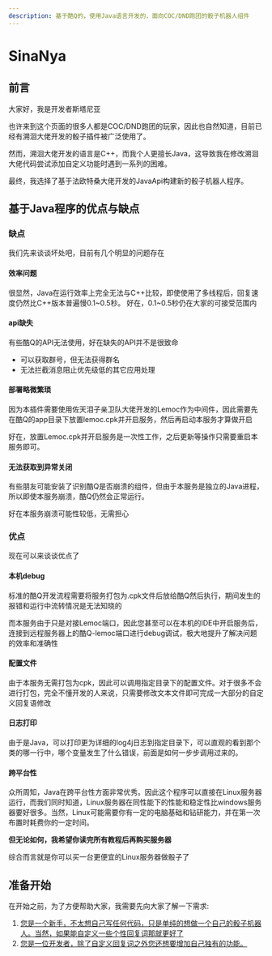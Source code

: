 ```yaml
---
description: 基于酷Q的，使用Java语言开发的，面向COC/DND跑团的骰子机器人组件
---
```


# SinaNya

## 前言

大家好，我是开发者斯塔尼亚

也许来到这个页面的很多人都是COC/DND跑团的玩家，因此也自然知道，目前已经有溯洄大佬开发的骰子插件被广泛使用了。

然而，溯洄大佬开发的语言是C++，而我个人更擅长Java，这导致我在修改溯洄大佬代码尝试添加自定义功能时遇到一系列的困难。

最终，我选择了基于法欧特桑大佬开发的JavaApi构建新的骰子机器人程序。

## 基于Java程序的优点与缺点

### 缺点

我们先来谈谈坏处吧，目前有几个明显的问题存在

#### 效率问题

很显然，Java在运行效率上完全无法与C++比较，即使使用了多线程后，回复速度仍然比C++版本普遍慢0.1~0.5秒。 好在，0.1~0.5秒仍在大家的可接受范围内

#### api缺失

有些酷Q的API无法使用，好在缺失的API并不是很致命

* 可以获取群号，但无法获得群名
* 无法拦截消息阻止优先级低的其它应用处理

#### 部署略微繁琐

因为本插件需要使用佐天泪子亲卫队大佬开发的Lemoc作为中间件，因此需要先在酷Q的app目录下放置lemoc.cpk并开启服务，然后再启动本服务才算做开启

好在，放置Lemoc.cpk并开启服务是一次性工作，之后更新等操作只需要重启本服务即可。

#### 无法获取到异常关闭

有些朋友可能安装了识别酷Q是否崩溃的组件，但由于本服务是独立的Java进程，所以即使本服务崩溃，酷Q仍然会正常运行。

好在本服务崩溃可能性较低，无需担心

### 优点

现在可以来谈谈优点了

#### 本机debug

标准的酷Q开发流程需要将服务打包为.cpk文件后放给酷Q然后执行，期间发生的报错和运行中流转情况是无法知晓的

而本服务由于只是对接Lemoc端口，因此您甚至可以在本机的IDE中开启服务后，连接到远程服务器上的酷Q-lemoc端口进行debug调试，极大地提升了解决问题的效率和准确性

#### 配置文件

由于本服务无需打包为cpk，因此可以调用指定目录下的配置文件。对于很多不会进行打包，完全不懂开发的人来说，只需要修改文本文件即可完成一大部分的自定义回复语修改

#### 日志打印

由于是Java，可以打印更为详细的log4j日志到指定目录下，可以直观的看到那个类的哪一行中，哪个变量发生了什么错误，前面是如何一步步调用过来的。

#### 跨平台性

众所周知，Java在跨平台性方面非常优秀。因此这个程序可以直接在Linux服务器运行，而我们同时知道，Linux服务器在同性能下的性能和稳定性比windows服务器要好很多。当然，Linux可能需要你有一定的电脑基础和钻研能力，并在第一次布置时耗费你的一定时间。

**但无论如何，我希望你读完所有教程后再购买服务器**

综合而言就是你可以买一台更便宜的Linux服务器做骰子了

## 准备开始

在开始之前，为了方便帮助大家，我需要先向大家了解一下需求:

1. [您是一个新手，不太想自己写任何代码，只是单纯的想做一个自己的骰子机器人。当然，如果能自定义一些个性回复词那就更好了](https://sitcnya.gitbook.io/sinanya/wo-shi-yi-ming-xin-shou)
2. [您是一位开发者，除了自定义回复词之外您还想要增加自己独有的功能。](https://sitcnya.gitbook.io/sinanya/wo-shi-yi-wei-kai-fa-zhe)


